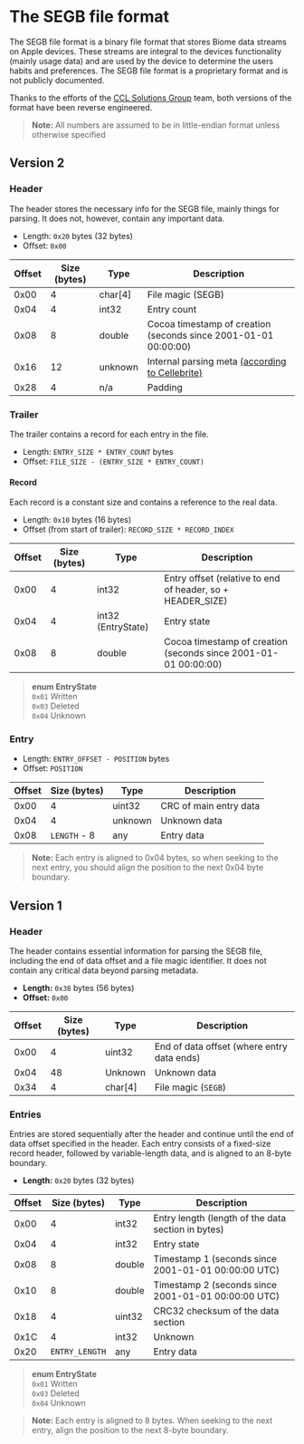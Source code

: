 # The SEGB file format

The SEGB file format is a binary file format that stores Biome data streams on Apple devices. These streams are integral to the devices functionality (mainly usage data) and are used by the device to determine the users habits and preferences. The SEGB file format is a proprietary format and is not publicly documented.

Thanks to the efforts of the [
CCL Solutions Group](https://github.com/cclgroupltd) team, both versions of the format have been reverse engineered.

> **Note:** All numbers are assumed to be in little-endian format unless otherwise specified

## Version 2

### Header

The header stores the necessary info for the SEGB file, mainly things for parsing. It does not, however, contain any important data.

- Length: `0x20` bytes (32 bytes)
- Offset: `0x00`

| Offset | Size (bytes) | Type    | Description                                                                         |
|--------|--------------|---------|-------------------------------------------------------------------------------------|
| 0x00   | 4            | char[4] | File magic (SEGB)                                                                   |
| 0x04   | 4            | int32   | Entry count                                                                         |
| 0x08   | 8            | double  | Cocoa timestamp of creation (seconds since 2001-01-01 00:00:00)                     |
| 0x16   | 12           | unknown | Internal parsing meta [(according to Cellebrite)](https://arc.net/l/quote/vlvqmokm) |
| 0x28   | 4            | n/a     | Padding                                                                             |

### Trailer

The trailer contains a record for each entry in the file.

- Length: `ENTRY_SIZE * ENTRY_COUNT` bytes
- Offset: `FILE_SIZE - (ENTRY_SIZE * ENTRY_COUNT)`

#### Record

Each record is a constant size and contains a reference to the real data.

- Length: `0x10` bytes (16 bytes)
- Offset (from start of trailer): `RECORD_SIZE * RECORD_INDEX`

| Offset | Size (bytes) | Type               | Description                                                     |
|--------|--------------|--------------------|-----------------------------------------------------------------|
| 0x00   | 4            | int32              | Entry offset (relative to end of header, so + HEADER_SIZE)      |
| 0x04   | 4            | int32 (EntryState) | Entry state                                                     |
| 0x08   | 8            | double             | Cocoa timestamp of creation (seconds since 2001-01-01 00:00:00) |

> **enum EntryState** <br>
> `0x01` Written <br>
> `0x03` Deleted <br>
> `0x04` Unknown <br>

### Entry

- Length: `ENTRY_OFFSET - POSITION` bytes
- Offset: `POSITION`

| Offset | Size (bytes)    | Type    | Description            |
|--------|-----------------|---------|------------------------|
| 0x00   | 4               | uint32  | CRC of main entry data |
| 0x04   | 4               | unknown | Unknown data           |
| 0x08   | `LENGTH` - 8    | any     | Entry data             |

> **Note:** Each entry is aligned to 0x04 bytes, so when seeking to the next entry, you should align the position to the next 0x04 byte boundary.

## Version 1

### Header

The header contains essential information for parsing the SEGB file, including the end of data offset and a file magic identifier. It does not contain any critical data beyond parsing metadata.

- **Length:** `0x38` bytes (56 bytes)
- **Offset:** `0x00`

| Offset | Size (bytes) | Type     | Description                                     |
|--------|--------------|----------|-------------------------------------------------|
| 0x00   | 4            | uint32   | End of data offset (where entry data ends)      |
| 0x04   | 48           | Unknown  | Unknown data                                    |
| 0x34   | 4            | char[4]  | File magic (`SEGB`)                             |

### Entries

Entries are stored sequentially after the header and continue until the end of data offset specified in the header. Each entry consists of a fixed-size record header, followed by variable-length data, and is aligned to an 8-byte boundary.

- **Length:** `0x20` bytes (32 bytes)

| Offset | Size (bytes)   | Type   | Description                                         |
|--------|----------------|--------|-----------------------------------------------------|
| 0x00   | 4              | int32  | Entry length (length of the data section in bytes)  |
| 0x04   | 4              | int32  | Entry state                                         |
| 0x08   | 8              | double | Timestamp 1 (seconds since 2001-01-01 00:00:00 UTC) |
| 0x10   | 8              | double | Timestamp 2 (seconds since 2001-01-01 00:00:00 UTC) |
| 0x18   | 4              | uint32 | CRC32 checksum of the data section                  |
| 0x1C   | 4              | int32  | Unknown                                             |
| 0x20   | `ENTRY_LENGTH` | any    | Entry data                                          |

> **enum EntryState**  
> `0x01` Written  
> `0x03` Deleted  
> `0x04` Unknown

> **Note:** Each entry is aligned to 8 bytes. When seeking to the next entry, align the position to the next 8-byte boundary.